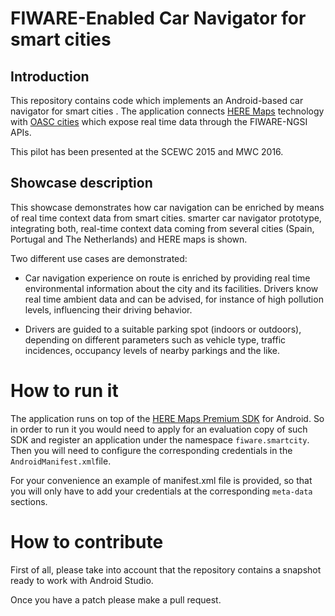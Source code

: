 # FIWARE-Enabled Car Navigator for smart cities

[license-image]: https://img.shields.io/badge/license-GPL-blue.svg

## Introduction

This repository contains code which implements an Android-based car navigator for smart cities . 
The application connects [HERE Maps](https://maps.here.com/)
technology with [OASC cities](http://oascities.org/) which expose real time data through the FIWARE-NGSI APIs.

This pilot has been presented at the SCEWC 2015 and MWC 2016.

## Showcase description

This showcase demonstrates how car navigation can be enriched by means of real time context data
from smart cities.  smarter car navigator prototype, integrating both, real-time context data coming from several cities
(Spain, Portugal and The Netherlands) and HERE maps is shown.

Two different use cases are demonstrated: 

* Car navigation experience on route is enriched by providing real time environmental
information about the city and its facilities. Drivers know real time ambient data and can be advised,
for instance of high pollution levels, influencing their driving behavior. 

* Drivers are guided to a suitable parking spot (indoors or outdoors),
depending on different parameters such as vehicle type, traffic incidences, occupancy levels of nearby parkings and the like. 

# How to run it

The application runs on top of the
[HERE Maps Premium SDK](https://developer.here.com/mobile-sdks/documentation/android-hybrid-plus/topics/overview.html) for Android.
So in order to run it you would need to apply for an evaluation copy of such SDK and register an application under the namespace
`fiware.smartcity`. Then you will need to configure the corresponding credentials in the `AndroidManifest.xml`file.

For your convenience an example of manifest.xml file is provided, so that you will only
have to add your credentials at the corresponding `meta-data` sections. 

# How to contribute

First of all, please take into account that the repository contains a snapshot ready to work with Android Studio. 

Once you have a patch please make a pull request.

